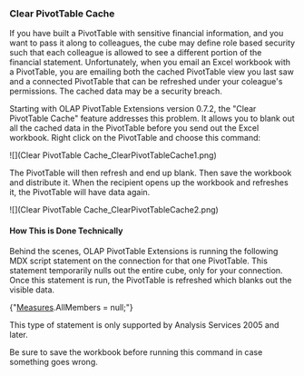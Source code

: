 ### Clear PivotTable Cache

If you have built a PivotTable with sensitive financial information, and you want to pass it along to colleagues, the cube may define role based security such that each colleague is allowed to see a different portion of the financial statement. Unfortunately, when you email an Excel workbook with a PivotTable, you are emailing both the cached PivotTable view you last saw and a connected PivotTable that can be refreshed under your coleague's permissions. The cached data may be a security breach.

Starting with OLAP PivotTable Extensions version 0.7.2, the "Clear PivotTable Cache" feature addresses this problem. It allows you to blank out all the cached data in the PivotTable before you send out the Excel workbook. Right click on the PivotTable and choose this command:

![](Clear PivotTable Cache_ClearPivotTableCache1.png)

The PivotTable will then refresh and end up blank. Then save the workbook and distribute it. When the recipient opens up the workbook and refreshes it, the PivotTable will have data again.

![](Clear PivotTable Cache_ClearPivotTableCache2.png)


#### How This is Done Technically

Behind the scenes, OLAP PivotTable Extensions is running the following MDX script statement on the connection for that one PivotTable. This statement temporarily nulls out the entire cube, only for your connection. Once this statement is run, the PivotTable is refreshed which blanks out the visible data.

{"[Measures](Measures).AllMembers = null;"}

This type of statement is only supported by Analysis Services 2005 and later.

Be sure to save the workbook before running this command in case something goes wrong.